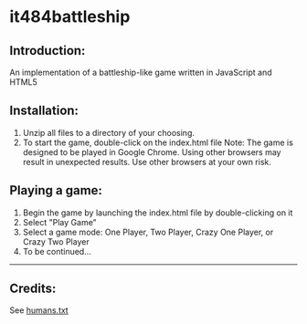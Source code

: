 it484battleship
===============

Introduction:
-------------
An implementation of a battleship-like game written in JavaScript and HTML5

Installation:
-------------
1. Unzip all files to a directory of your choosing.
2. To start the game, double-click on the index.html file
Note: The game is designed to be played in Google Chrome. Using other browsers may
result in unexpected results. Use other browsers at your own risk.

Playing a game:
-------------
1. Begin the game by launching the index.html file by double-clicking on it
2. Select "Play Game"
3. Select a game mode: One Player, Two Player, Crazy One Player, or Crazy Two Player
4. To be continued...

- - -
Credits:
-------------
See [humans.txt](./humans.txt)